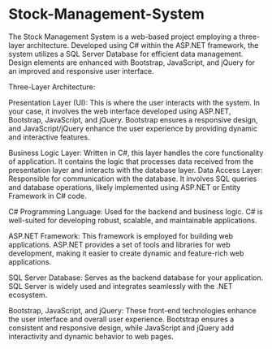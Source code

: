 # Stock-Management-System
The Stock Management System is a web-based project employing a three-layer architecture. Developed using C# within the ASP.NET framework, the system utilizes a SQL Server Database for efficient data management. Design elements are enhanced with Bootstrap, JavaScript, and jQuery for an improved and responsive user interface.

Three-Layer Architecture:

Presentation Layer (UI): This is where the user interacts with the system. In your case, it involves the web interface developed using ASP.NET, Bootstrap, JavaScript, and jQuery. Bootstrap ensures a responsive design, and JavaScript/jQuery enhance the user experience by providing dynamic and interactive features.

Business Logic Layer: Written in C#, this layer handles the core functionality of application. It contains the logic that processes data received from the presentation layer and interacts with the database layer.
Data Access Layer: Responsible for communication with the database. It involves SQL queries and database operations, likely implemented using ASP.NET or Entity Framework in C# code.

C# Programming Language: Used for the backend and business logic. C# is well-suited for developing robust, scalable, and maintainable applications.

ASP.NET Framework: This framework is employed for building web applications. ASP.NET provides a set of tools and libraries for web development, making it easier to create dynamic and feature-rich web applications.

SQL Server Database: Serves as the backend database for your application. SQL Server is widely used and integrates seamlessly with the .NET ecosystem.

Bootstrap, JavaScript, and jQuery: These front-end technologies enhance the user interface and overall user experience. Bootstrap ensures a consistent and responsive design, while JavaScript and jQuery add interactivity and dynamic behavior to web pages.
